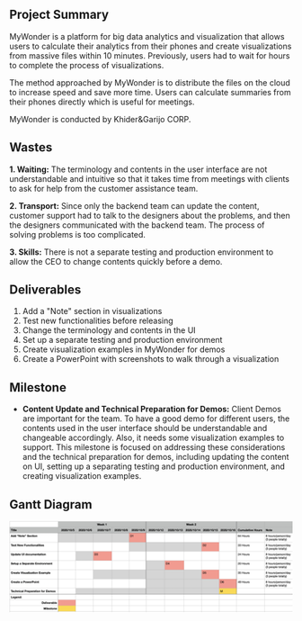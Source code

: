 ## Project Summary
MyWonder is a platform for big data analytics and visualization that allows users to calculate their analytics from their phones and create visualizations from massive files within 10 minutes. Previously, users had to wait for hours to complete the process of visualizations. 

The method approached by MyWonder is to distribute the files on the cloud to increase speed and save more time. Users can calculate summaries from their phones directly which is useful for meetings. 

MyWonder is conducted by Khider&Garijo CORP.

## Wastes
**1. Waiting:** The terminology and contents in the user interface are not understandable and intuitive so that it takes time from meetings with clients to ask for help from the customer assistance team. 

**2. Transport:** Since only the backend team can update the content, customer support had to talk to the designers about the problems, and then the designers communicated with the backend team. The process of solving problems is too complicated. 

**3. Skills:** There is not a separate testing and production environment to allow the CEO to change contents quickly before a demo.  

## Deliverables
1. Add a "Note" section in visualizations
2. Test new functionalities before releasing
3. Change the terminology and contents in the UI
4. Set up a separate testing and production environment
5. Create visualization examples in MyWonder for demos
6. Create a PowerPoint with screenshots to walk through a visualization

## Milestone
* **Content Update and Technical Preparation for Demos:** Client Demos are important for the team. To have a good demo for different users, the contents used in the user interface should be understandable and changeable accordingly. Also, it needs some visualization examples to support. This milestone is focused on addressing these considerations and the technical preparation for demos, including updating the content on UI, setting up a separating testing and production environment, and creating visualization examples.

## Gantt Diagram
![Image of DG](/DG.png) 
